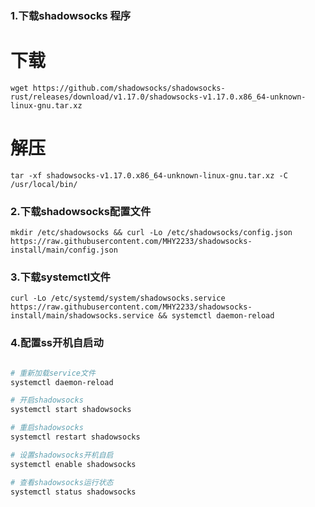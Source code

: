 ### 1.下载shadowsocks 程序

# 下载
    wget https://github.com/shadowsocks/shadowsocks-rust/releases/download/v1.17.0/shadowsocks-v1.17.0.x86_64-unknown-linux-gnu.tar.xz


# 解压
    tar -xf shadowsocks-v1.17.0.x86_64-unknown-linux-gnu.tar.xz -C /usr/local/bin/

### 2.下载shadowsocks配置文件
    mkdir /etc/shadowsocks && curl -Lo /etc/shadowsocks/config.json https://raw.githubusercontent.com/MHY2233/shadowsocks-install/main/config.json

### 3.下载systemctl文件
    curl -Lo /etc/systemd/system/shadowsocks.service https://raw.githubusercontent.com/MHY2233/shadowsocks-install/main/shadowsocks.service && systemctl daemon-reload

### 4.配置ss开机自启动

```bash

# 重新加载service文件
systemctl daemon-reload 

# 开启shadowsocks 
systemctl start shadowsocks 

# 重启shadowsocks
systemctl restart shadowsocks

# 设置shadowsocks开机自启
systemctl enable shadowsocks 

# 查看shadowsocks运行状态
systemctl status shadowsocks 

```
